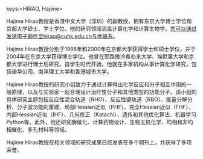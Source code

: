keys:<HIRAO, Hajime>


Hajime Hirao教授是香港中文大学（深圳）的副教授，拥有东京大学博士学位和京都大学硕士、学士学位。他的研究领域涵盖计算化学和计算生物学。您可以通过发送电子邮件至hirao@cuhk.edu.cn与他联系。

Hajime Hirao教授分别于1998年和2000年在京都大学获得学士和硕士学位，并于2004年在东京大学获得博士学位。他曾在耶路撒冷希伯来大学、埃默里大学和京都大学进行博士后研究。自学生时代开始，他就在多家机构从事计算化学研究，包括诺华公司、南洋理工大学和香港城市大学。

Hajime Hirao教授的研究小组致力于通过计算得出化学反应和分子相互作用的一般原理，以及与实验家一起合理设计治疗性分子和其他类型的功能分子。该小组的具体研究主题包括反应性混合轨道（RHO）、反应性键轨道（RBO）、能量分解分析、分子波功能的重建、局部Hessian近似（PHF）、完全Hessian近似（FHF）、内部Hessian近似（IHF）、几何修正（Katachi）、遗传和其他优化算法、机器学习Python等。此外，他还研究酶催化、计算药物设计、生物无机化学、均相和非均相催化、多孔材料等领域。

Hajime Hirao教授在相关领域的研究成果已经发表在多个期刊上，并获得了多项荣誉。